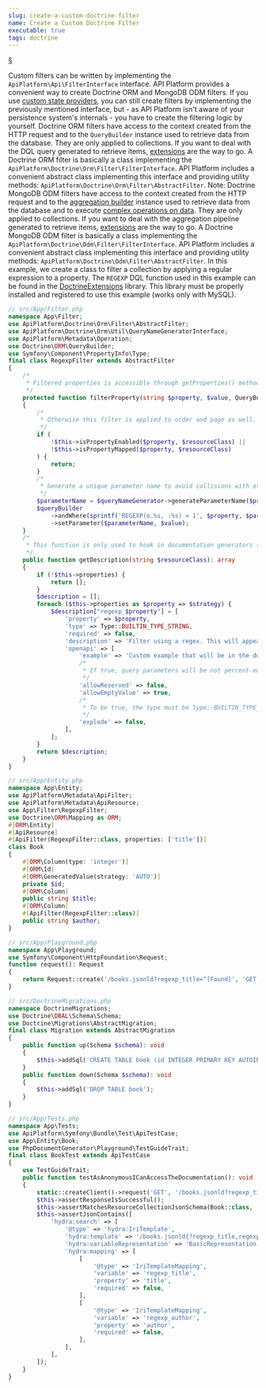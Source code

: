 ```yaml
---
slug: create-a-custom-doctrine-filter
name: Create a Custom Doctrine Filter
executable: true
tags: doctrine
---
```


<a href="#section-1" id="section-1">§</a>

Custom filters can be written by implementing the `ApiPlatform\Api\FilterInterface` interface.
API Platform provides a convenient way to create Doctrine ORM and MongoDB ODM filters. If you use [custom state providers](/docs/guide/state-providers), you can still create filters by implementing the previously mentioned interface, but - as API Platform isn&#039;t aware of your persistence system&#039;s internals - you have to create the filtering logic by yourself.
Doctrine ORM filters have access to the context created from the HTTP request and to the `QueryBuilder` instance used to retrieve data from the database. They are only applied to collections. If you want to deal with the DQL query generated to retrieve items, [extensions](/docs/in-depth/extensions) are the way to go.
A Doctrine ORM filter is basically a class implementing the `ApiPlatform\Doctrine\Orm\Filter\FilterInterface`. API Platform includes a convenient abstract class implementing this interface and providing utility methods: `ApiPlatform\Doctrine\Orm\Filter\AbstractFilter`.
Note: Doctrine MongoDB ODM filters have access to the context created from the HTTP request and to the [aggregation builder](https://www.doctrine-project.org/projects/doctrine-mongodb-odm/en/latest/reference/aggregation-builder.html) instance used to retrieve data from the database and to execute [complex operations on data](https://docs.mongodb.com/manual/aggregation/). They are only applied to collections. If you want to deal with the aggregation pipeline generated to retrieve items, [extensions](/docs/in-depth/extensions) are the way to go.
A Doctrine MongoDB ODM filter is basically a class implementing the `ApiPlatform\Doctrine\Odm\Filter\FilterInterface`. API Platform includes a convenient abstract class implementing this interface and providing utility methods: `ApiPlatform\Doctrine\Odm\Filter\AbstractFilter`.
In this example, we create a class to filter a collection by applying a regular expression to a property. The `REGEXP` DQL function used in this example can be found in the [DoctrineExtensions](https://github.com/beberlei/DoctrineExtensions) library. This library must be properly installed and registered to use this example (works only with MySQL).


```php
// src/App/Filter.php
namespace App\Filter;
use ApiPlatform\Doctrine\Orm\Filter\AbstractFilter;
use ApiPlatform\Doctrine\Orm\Util\QueryNameGeneratorInterface;
use ApiPlatform\Metadata\Operation;
use Doctrine\ORM\QueryBuilder;
use Symfony\Component\PropertyInfo\Type;
final class RegexpFilter extends AbstractFilter
{
    /*
     * Filtered properties is accessible through getProperties() method: property => strategy
     */
    protected function filterProperty(string $property, $value, QueryBuilder $queryBuilder, QueryNameGeneratorInterface $queryNameGenerator, string $resourceClass, Operation $operation = null, array $context = []): void
    {
        /*
         * Otherwise this filter is applied to order and page as well.
         */
        if (
            !$this->isPropertyEnabled($property, $resourceClass) ||
            !$this->isPropertyMapped($property, $resourceClass)
        ) {
            return;
        }
        /*
         * Generate a unique parameter name to avoid collisions with other filters.
         */
        $parameterName = $queryNameGenerator->generateParameterName($property);
        $queryBuilder
            ->andWhere(sprintf('REGEXP(o.%s, :%s) = 1', $property, $parameterName))
            ->setParameter($parameterName, $value);
    }
    /*
     * This function is only used to hook in documentation generators (supported by Swagger and Hydra).
     */
    public function getDescription(string $resourceClass): array
    {
        if (!$this->properties) {
            return [];
        }
        $description = [];
        foreach ($this->properties as $property => $strategy) {
            $description["regexp_$property"] = [
                'property' => $property,
                'type' => Type::BUILTIN_TYPE_STRING,
                'required' => false,
                'description' => 'Filter using a regex. This will appear in the OpenAPI documentation!',
                'openapi' => [
                    'example' => 'Custom example that will be in the documentation and be the default value of the sandbox',
                    /*
                     * If true, query parameters will be not percent-encoded
                     */
                    'allowReserved' => false,
                    'allowEmptyValue' => true,
                    /*
                     * To be true, the type must be Type::BUILTIN_TYPE_ARRAY, ?product=blue,green will be ?product[]=blue&product[]=green
                     */
                    'explode' => false,
                ],
            ];
        }
        return $description;
    }
}

// src/App/Entity.php
namespace App\Entity;
use ApiPlatform\Metadata\ApiFilter;
use ApiPlatform\Metadata\ApiResource;
use App\Filter\RegexpFilter;
use Doctrine\ORM\Mapping as ORM;
#[ORM\Entity]
#[ApiResource]
#[ApiFilter(RegexpFilter::class, properties: ['title'])]
class Book
{
    #[ORM\Column(type: 'integer')]
    #[ORM\Id]
    #[ORM\GeneratedValue(strategy: 'AUTO')]
    private $id;
    #[ORM\Column]
    public string $title;
    #[ORM\Column]
    #[ApiFilter(RegexpFilter::class)]
    public string $author;
}

// src/App/Playground.php
namespace App\Playground;
use Symfony\Component\HttpFoundation\Request;
function request(): Request
{
    return Request::create('/books.jsonld?regexp_title=^[Found]', 'GET');
}

// src/DoctrineMigrations.php
namespace DoctrineMigrations;
use Doctrine\DBAL\Schema\Schema;
use Doctrine\Migrations\AbstractMigration;
final class Migration extends AbstractMigration
{
    public function up(Schema $schema): void
    {
        $this->addSql('CREATE TABLE book (id INTEGER PRIMARY KEY AUTOINCREMENT NOT NULL, title VARCHAR(255) NOT NULL, author VARCHAR(255) NOT NULL)');
    }
    public function down(Schema $schema): void
    {
        $this->addSql('DROP TABLE book');
    }
}

// src/App/Tests.php
namespace App\Tests;
use ApiPlatform\Symfony\Bundle\Test\ApiTestCase;
use App\Entity\Book;
use PhpDocumentGenerator\Playground\TestGuideTrait;
final class BookTest extends ApiTestCase
{
    use TestGuideTrait;
    public function testAsAnonymousICanAccessTheDocumentation(): void
    {
        static::createClient()->request('GET', '/books.jsonld?regexp_title=^[Found]');
        $this->assertResponseIsSuccessful();
        $this->assertMatchesResourceCollectionJsonSchema(Book::class, '_api_/books{._format}_get_collection');
        $this->assertJsonContains([
            'hydra:search' => [
                '@type' => 'hydra:IriTemplate',
                'hydra:template' => '/books.jsonld{?regexp_title,regexp_author}',
                'hydra:variableRepresentation' => 'BasicRepresentation',
                'hydra:mapping' => [
                    [
                        '@type' => 'IriTemplateMapping',
                        'variable' => 'regexp_title',
                        'property' => 'title',
                        'required' => false,
                    ],
                    [
                        '@type' => 'IriTemplateMapping',
                        'variable' => 'regexp_author',
                        'property' => 'author',
                        'required' => false,
                    ],
                ],
            ],
        ]);
    }
}
```
